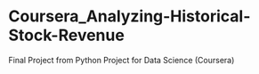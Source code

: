 # Coursera_Analyzing-Historical-Stock-Revenue
Final Project from Python Project for Data Science (Coursera)
